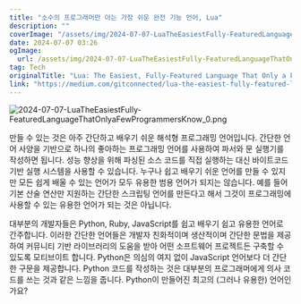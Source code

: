 ```yaml
---
title: "소수의 프로그래머만 아는 가장 쉬운 완전 기능 언어, Lua"
description: ""
coverImage: "/assets/img/2024-07-07-LuaTheEasiestFully-FeaturedLanguageThatOnlyaFewProgrammersKnow_0.png"
date: 2024-07-07 03:26
ogImage: 
  url: /assets/img/2024-07-07-LuaTheEasiestFully-FeaturedLanguageThatOnlyaFewProgrammersKnow_0.png
tag: Tech
originalTitle: "Lua: The Easiest, Fully-Featured Language That Only a Few Programmers Know"
link: "https://medium.com/gitconnected/lua-the-easiest-fully-featured-language-that-only-a-few-programmers-know-97476864bffc"
---
```



![2024-07-07-LuaTheEasiestFully-FeaturedLanguageThatOnlyaFewProgrammersKnow_0.png](/assets/img/2024-07-07-LuaTheEasiestFully-FeaturedLanguageThatOnlyaFewProgrammersKnow_0.png)

만들 수 있는 것은 아주 간단하고 배우기 쉬운 해석형 프로그래밍 언어입니다. 간단한 언어 사양을 기반으로 하나의 좋아하는 프로그래밍 언어를 사용하여 파서와 문 실행기를 작성하면 됩니다. 성능 향상을 위해 파싱된 소스 코드를 직접 실행하는 대신 바이트코드 기반 실행 시스템을 사용할 수 있습니다. 누구나 쉽고 배우기 쉬운 언어를 만들 수 있지만 모든 쉽게 배울 수 있는 언어가 모두 유용한 범용 언어가 되지는 않습니다. 예를 들어 기본 산술 연산만 지원하는 간단한 스크립팅 언어를 만든다고 해서 그것이 프로그래밍에 사용할 수 있는 유용한 언어가 되는 것은 아닙니다.

대부분의 개발자들은 Python, Ruby, JavaScript를 쉽고 배우기 쉽고 유용한 언어로 간주합니다. 이러한 간단한 언어들은 개발자 친화적이며 생산적이며 간단한 문법을 제공하여 커뮤니티 기반 라이브러리의 도움을 받아 어떤 소프트웨어 프로젝트든 구축할 수 있도록 모티브이트 합니다. Python은 의심의 여지 없이 JavaScript 언어보다 더 간단한 구문을 제공합니다. Python 코드를 작성하는 것은 대부분의 프로그래머에게 의사 코드를 쓰는 것과 같은 느낌을 줍니다. Python이 만들어진 최고의 (그러나 유용한) 언어인가요?